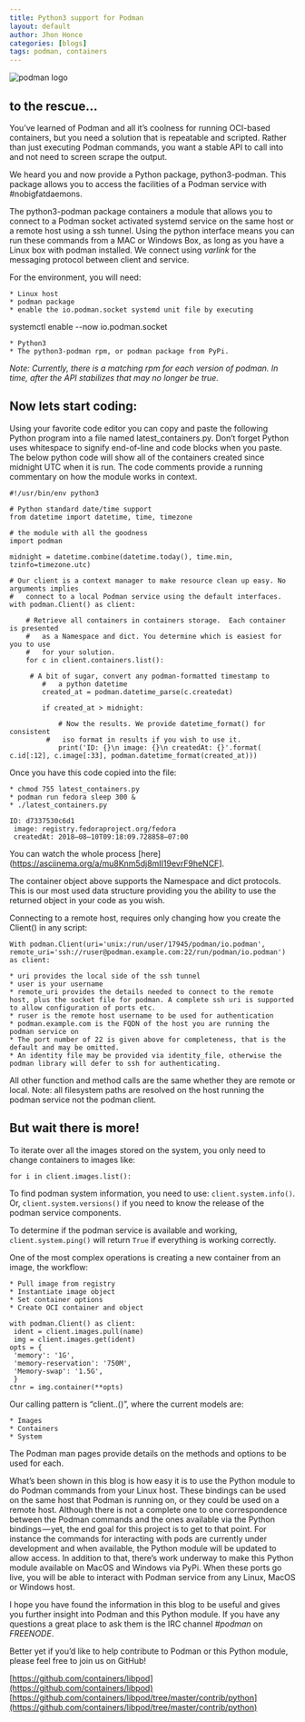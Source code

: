 ```yaml
---
title: Python3 support for Podman
layout: default
author: Jhon Honce
categories: [blogs]
tags: podman, containers
---
```


![podman logo](https://podman.io/images/podman.svg)

## to the rescue…

You’ve learned of Podman and all it’s coolness for running OCI-based containers, but you need a solution that is repeatable and scripted. Rather than just executing Podman commands, you want a stable API to call into and not need to screen scrape the output.

We heard you and now provide a Python package, python3-podman. This package allows you to access the facilities of a Podman service with #nobigfatdaemons.

<!--readmore-->
The python3-podman package containers a module that allows you to connect to a Podman socket activated systemd service on the same host or a remote host using a ssh tunnel. Using the python interface means you can run these commands from a MAC or Windows Box, as long as you have a Linux box with podman installed. We connect using *varlink* for the messaging protocol between client and service.

For the environment, you will need:

    * Linux host
    * podman package
    * enable the io.podman.socket systemd unit file by executing

systemctl enable --now io.podman.socket

    * Python3
    * The python3-podman rpm, or podman package from PyPi.

*Note: Currently, there is a matching rpm for each version of podman. In time, after the API stabilizes that may no longer be true.*

## Now lets start coding:

Using your favorite code editor you can copy and paste the following Python program into a file named latest_containers.py. Don’t forget Python uses whitespace to signify end-of-line and code blocks when you paste. The below python code will show all of the containers created since midnight UTC when it is run. The code comments provide a running commentary on how the module works in context.

```console
#!/usr/bin/env python3

# Python standard date/time support
from datetime import datetime, time, timezone

# the module with all the goodness
import podman

midnight = datetime.combine(datetime.today(), time.min, tzinfo=timezone.utc)

# Our client is a context manager to make resource clean up easy. No arguments implies
#   connect to a local Podman service using the default interfaces.
with podman.Client() as client:

    # Retrieve all containers in containers storage.  Each container is presented
    #   as a Namespace and dict. You determine which is easiest for you to use
    #   for your solution.
    for c in client.containers.list():

	 # A bit of sugar, convert any podman-formatted timestamp to
        #   a python datetime
        created_at = podman.datetime_parse(c.createdat)

        if created_at > midnight:

            # Now the results. We provide datetime_format() for consistent
	     #   iso format in results if you wish to use it.
            print('ID: {}\n image: {}\n createdAt: {}'.format(
c.id[:12], c.image[:33], podman.datetime_format(created_at)))
```

Once you have this code copied into the file:

    * chmod 755 latest_containers.py
    * podman run fedora sleep 300 &
    * ./latest_containers.py

```console
ID: d7337530c6d1
 image: registry.fedoraproject.org/fedora
 createdAt: 2018–08–10T09:18:09.728858–07:00
```

You can watch the whole process [here](https://asciinema.org/a/mu8Knm5dj8mII19evrF9heNCF].

The container object above supports the Namespace and dict protocols. This is our most used data structure providing you the ability to use the returned object in your code as you wish.

Connecting to a remote host, requires only changing how you create the Client() in any script:

```console
With podman.Client(uri='unix:/run/user/17945/podman/io.podman',
remote_uri='ssh://ruser@podman.example.com:22/run/podman/io.podman') as client:
```

    * uri provides the local side of the ssh tunnel
    * user is your username
    * remote_uri provides the details needed to connect to the remote host, plus the socket file for podman. A complete ssh uri is supported to allow configuration of ports etc.
    * ruser is the remote host username to be used for authentication
    * podman.example.com is the FQDN of the host you are running the podman service on
    * The port number of 22 is given above for completeness, that is the default and may be omitted.
    * An identity file may be provided via identity_file, otherwise the podman library will defer to ssh for authenticating.

All other function and method calls are the same whether they are remote or local. Note: all filesystem paths are resolved on the host running the podman service not the podman client.

## But wait there is more!

To iterate over all the images stored on the system, you only need to change containers to images like:

```console
for i in client.images.list():
```

To find podman system information, you need to use: `client.system.info()`. Or, `client.system.versions()` if you need to know the release of the podman service components.

To determine if the podman service is available and working, `client.system.ping()` will return `True` if everything is working correctly.

One of the most complex operations is creating a new container from an image, the workflow:

    * Pull image from registry
    * Instantiate image object
    * Set container options
    * Create OCI container and object

```console
with podman.Client() as client:
 ident = client.images.pull(name)
 img = client.images.get(ident)
opts = {
 'memory': '1G',
 'memory-reservation': '750M',
 'Memory-swap': '1.5G',
 }
ctnr = img.container(**opts)
```

Our calling pattern is “client.<model>.<method>(<options>)”, where the current models are:

    * Images
    * Containers
    * System

The Podman man pages provide details on the methods and options to be used for each.

What’s been shown in this blog is how easy it is to use the Python module to do Podman commands from your Linux host. These bindings can be used on the same host that Podman is running on, or they could be used on a remote host. Although there is not a complete one to one correspondence between the Podman commands and the ones available via the Python bindings — yet, the end goal for this project is to get to that point. For instance the commands for interacting with pods are currently under development and when available, the Python module will be updated to allow access. In addition to that, there’s work underway to make this Python module available on MacOS and Windows via PyPi. When these ports go live, you will be able to interact with Podman service from any Linux, MacOS or Windows host.

I hope you have found the information in this blog to be useful and gives you further insight into Podman and this Python module. If you have any questions a great place to ask them is the IRC channel *#podman* on *FREENODE*.

Better yet if you’d like to help contribute to Podman or this Python module, please feel free to join us on GitHub!

[https://github.com/containers/libpod](https://github.com/containers/libpod)
[https://github.com/containers/libpod/tree/master/contrib/python](https://github.com/containers/libpod/tree/master/contrib/python)
